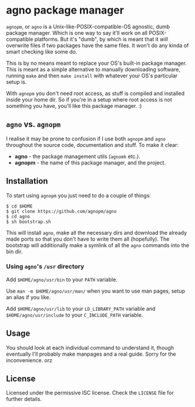 # agno package manager

`agnopm`, or `agno` is a Unix-like-POSIX-compatible-OS agnostic, dumb package
manager.  Which is one way to say it'll work on all POSIX-compatible platforms.
But it's "dumb", by which is meant that it *will* overwrite files if two
packages have the same files.  It won't do any kinda of smart checking like some
do.

This is by no means meant to replace your OS's built-in package manager.  This
is meant as a simple alternative to manually downloading software, running
`make` and then `make install` with whatever your OS's particular setup is.

With `agnopm` you don't need root access, as stuff is compiled and installed
inside your home dir.  So if you're in a setup where root access is not
something you have, you'll like this package manager.  :)

## `agno` vs. `agnopm`

I realise it may be prone to confusion if I use both `agnopm` and `agno`
throughout the source code, documentation and stuff.  To make it clear:

- **agno** - the package management utils (`agnomk` etc.).
- **agnopm** - the name of this package manager, and the project.

## Installation

To start using `agnopm` you just need to do a couple of things:

    $ cd $HOME
    $ git clone https://github.com/agnopm/agno
    $ cd agno
    $ sh bootstrap.sh

This will install `agno`, make all the necessary dirs and download the already
made ports so that you don't have to write them all (hopefully).  The bootstrap
will additionally make a symlink of all the `agno` commands into the bin dir.

### Using `agno`'s `/usr` directory

Add `$HOME/agno/usr/bin` to your `PATH` variable.

Use `man -m $HOME/agno/usr/man/` when you want to use man pages, setup an alias if you like.

Add `$HOME/agno/usr/lib` to your `LD_LIBRARY_PATH` variable and
`$HOME/agno/usr/include` to your `C_INCLUDE_PATH` variable.

## Usage

You should look at each individual command to understand it, though eventually
I'll probably make manpages and a real guide.  Sorry for the inconvenience. orz

## License

Licensed under the permissive ISC license.  Check the `LICENSE` file for further
details.
